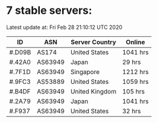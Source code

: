 # 7 stable servers:

Latest update at: Fri Feb 28 21:10:12 UTC 2020

| ID | ASN | Server Country | Online |
| -- | --- | -------------- | ------ |
| #.D09B | AS174 | United States | 1041 hrs |
| #.42A0 | AS63949 | Japan | 29 hrs |
| #.7F1D | AS63949 | Singapore | 1212 hrs |
| #.9FC3 | AS53889 | United States | 1059 hrs |
| #.B4DF | AS63949 | United Kingdom | 105 hrs |
| #.2A79 | AS63949 | Japan | 1041 hrs |
| #.F937 | AS63949 | United States | 32 hrs |

